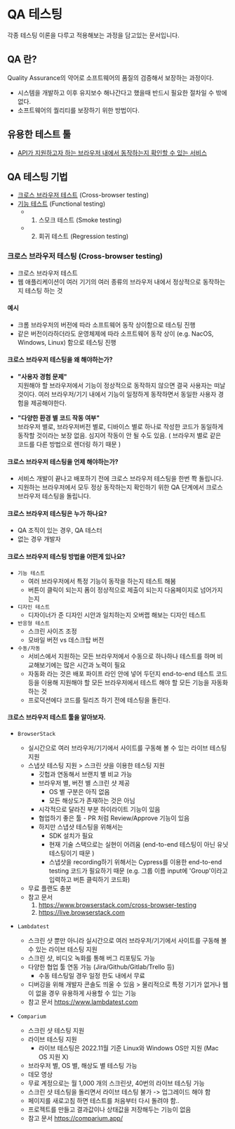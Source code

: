 # QA 테스팅
각종 테스팅 이론을 다루고 적용해보는 과정을 담고있는 문서입니다.

## QA 란?
Quality Assurance의 약어로 소프트웨어의 품질의 검증해서 보장하는 과정이다.
* 시스템을 개발하고 이후 유지보수 해나간다고 했을때 반드시 필요한 절차일 수 밖에 없다.
* 소프트웨어의 퀄리티를 보장하기 위한 방법이다.

## 유용한 테스트 툴
* [API가 지원하고자 하는 브라우저 내에서 동작하는지 확인할 수 있는 서비스](https://caniuse.com/)
## QA 테스팅 기법
* [크로스 브라우저 테스트](#크로스-브라우저-테스팅-cross-browser-testing) (Cross-browser testing)
* [기능 테스트](#기능-테스트--functional-testing) (Functional testing)
    * 1. 스모크 테스트 (Smoke testing)
    * 2. 회귀 테스트 (Regression testing)


### 크로스 브라우저 테스팅 (Cross-browser testing) 
* 크로스 브라우저 테스트
* 웹 애플리케이션이 여러 기기의 여러 종류의 브라우저 내에서 정상적으로 동작하는지 테스팅 하는 것

#### 예시
* 크롬 브라우저의 버전에 따라 소프트웨어 동작 상이함으로 테스팅 진행
* 같은 버전이라하더라도 운영체제에 따라 소프트웨어 동작 상이 (e.g. NacOS, Windows, Linux) 함으로 테스팅 진행

#### 크로스 브라우저 테스팅을 왜 해야하는가?
* **"사용자 경험 문제"**
<br>지원해야 할 브라우저에서 기능이 정상적으로 동작하지 않으면 결국 사용자는 떠날 것이다. 여러 브라우저/기기 내에서 기능이 일정하게 동작하면서 동일한 사용자 경험을 제공해야한다.

* **"다양한 환경 별 코드 작동 여부"**
<br>브라우저 별로, 브라우저버전 별로, 디바이스 별로 하나로 작성한 코드가 동일하게 동작할 것이라는 보장 없음. 심지어 작동이 안 될 수도 있음. ( 브라우저 별로 같은 코드를 다른 방법으로 렌더링 하기 때문 )

#### 크로스 브라우저 테스팅을 언제 해야하는가?
* 서비스 개발이 끝나고 배포하기 전에 크로스 브라우저 테스팅을 한번 쫙 돌립니다.
* 지원하는 브라우저에서 모두 정상 동작하는지 확인하기 위한 QA 단계에서 크로스 브라우저 테스팅을 돌립니다.

#### 크로스 브라우저 테스팅은 누가 하나요?
* QA 조직이 있는 경우, QA 테스터
* 없는 경우 개발자

#### 크로스 브라우저 테스팅 방법을 어떤게 있나요?
* `기능 테스트`
    - 여러 브라우저에서 특정 기능이 동작을 하는지 테스트 해봄
    - 버튼이 클릭이 되는지 폼이 정상적으로 제출이 되는지 다움페이지로 넘어가지는지
* `디자인 테스트`
    - 디자이너가 준 디자인 시안과 일치하는지 오버랩 해보는 디자인 테스트
* `반응형 테스트`
    - 스크린 사이즈 조정
    - 모바일 버전 vs 데스크탑 버전
* `수동/자동`
    - 서비스에서 지원하는 모든 브라우저에서 수동으로 하나하나 테스트를 하며 비교해보기에는 많은 시간과 노력이 필요
    - 자동화 라는 것은 배포 파이프 라인 안에 넣어 두던지 end-to-end 테스트 코드 등을 이용해 지원해야 할 모든 브라우저에서 테스트 해야 할 모든 기능을 자동화하는 것
    - 프로덕션에다 코드를 릴리즈 하기 전에 테스팅을 돌린다.

#### 크로스 브라우저 테스트 툴을 알아보자.
* `BrowserStack`
    * 실시간으로 여러 브라우저/기기에서 사이트를 구동해 볼 수 있는 라이브 테스팅 지원
    * 스냅샷 테스팅 지원 > 스크린 샷을 이용한 테스팅 지원
        * 깃헙과 연동해서 브랜치 별 비교 가능
        * 브라우저 별, 버전 별 스크린 샷 제공
            * OS 별 구분은 아직 없음
            * 모든 해상도가 존재하는 것은 아님
        * 시각적으로 달라진 부분 하이라이트 기능이 있음
        * 협업하기 좋은 툴 - PR 처럼 Review/Approve 기능이 있음
        * 하지만 스냅샷 테스팅을 위해서는
            * SDK 설치가 필요
            * 현재 기술 스택으로는 실현이 어려움 (end-to-end 테스팅이 아닌 유닛 테스팅이기 때문 )
            * 스냅샷을 recording하기 위해서는 Cypress를 이용한 end-to-end testing 코드가 필요하기 때문 (e.g. 그룹 이름 input에 'Group'이라고 입력하고 버튼 클릭하기 코드화)
    * 무료 플랜도 충분
    * 참고 문서
        1. https://www.browserstack.com/cross-browser-testing
        2. https://live.browserstack.com

* `Lambdatest`
    * 스크린 샷 뿐만 아니라 실시간으로 여러 브라우저/기기에서 사이트를 구동해 볼 수 있는 라이브 테스팅 지원
    * 스크린 샷, 비디오 녹화를 통해 버그 리포팅도 가능
    * 다양한 협업 툴 연동 가능 (Jira/Github/Gitlab/Trello 등)
        * 수동 테스팅일 경우 일정 한도 내에서 무료
    * 디버깅을 위해 개발자 콘솔도 띄울 수 있음 > 물리적으로 특정 기기가 없거나 웹이 없을 경우 유용하게 사용할 수 있는 기능
    * 참고 문서 https://www.lambdatest.com

* `Comparium`
    * 스크린 샷 테스팅 지원
    * 라이브 테스팅 지원
        * 라이브 테스팅은 2022.11월 기준 Linux와 Windows OS만 지원 (Mac OS 지원 X)
    * 브라우저 별, OS 별, 해상도 별 테스팅 가능
    * 데모 영상
    * 무료 계정으로는 월 1,000 개의 스크린샷, 40번의 라이브 테스팅 가능
    * 스크린 샷 테스팅을 돌리면서 라이브 테스팅 불가 -> 업그레이드 해야 함
    * 페이지를 새로고침 하면 테스트를 처음부터 다시 돌려야 함..
    * 프로젝트를 만들고 결과값이나 상태값을 저장해두는 기능이 없음
    * 참고 문서 https://comparium.app/